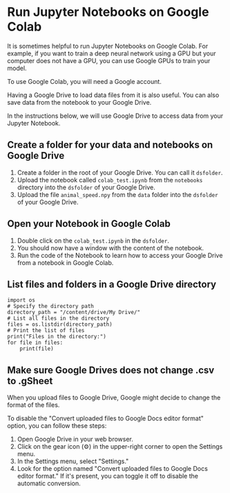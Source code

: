 # Run Jupyter Notebooks on Google Colab

It is sometimes helpful to run Jupyter Notebooks on Google Colab. For example, if you want to train a deep neural network using a GPU but your computer does not have a GPU, you can use Google GPUs to train your model.

To use Google Colab, you will need a Google account.

Having a Google Drive to load data files from it is also useful. You can also save data from the notebook to your Google Drive. 

In the instructions below, we will use Google Drive to access data from your Jupyter Notebook. 

## Create a folder for your data and notebooks on Google Drive

1. Create a folder in the root of your Google Drive. You can call it `dsfolder`.
2. Upload the notebook called `colab_test.ipynb` from the `notebooks` directory into the `dsfolder` of your Google Drive. 
3. Upload the file `animal_speed.npy` from the `data` folder into the `dsfolder` of your Google Drive.

## Open your Notebook in Google Colab

1. Double click on the `colab_test.ipynb` in the `dsfolder`.
2. You should now have a window with the content of the notebook.
3. Run the code of the Notebook to learn how to access your Google Drive from a notebook in Google Colab.


## List files and folders in a Google Drive directory


```
import os
# Specify the directory path
directory_path = "/content/drive/My Drive/"
# List all files in the directory
files = os.listdir(directory_path)
# Print the list of files
print("Files in the directory:")
for file in files:
    print(file)
```

## Make sure Google Drives does not change .csv to .gSheet 

When you upload files to Google Drive, Google might decide to change the format of the files. 

To disable the "Convert uploaded files to Google Docs editor format" option, you can follow these steps:
1. Open Google Drive in your web browser.
2. Click on the gear icon (:gear:) in the upper-right corner to open the Settings menu.
3. In the Settings menu, select "Settings."
4. Look for the option named "Convert uploaded files to Google Docs editor format." If it's present, you can toggle it off to disable the automatic conversion.







